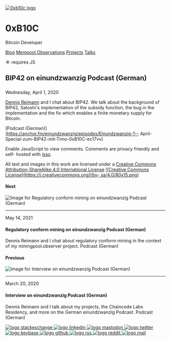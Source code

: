 [ ![0xb10c logo](/0xb10c.png) ](/)

# 0xB10C

Bitcoin Developer

[Blog](/) [Mempool Observations](/mempool-observations) [Projects](/projects)
[Talks](/talks)

☀  requires JS

##  BIP42 on einundzwanzig Podcast (German)

#####

Wednesday, April 1, 2020

[Dennis Reimann](https://twitter.com/dennisreimann) and I chat about BIP42. We
talk about the background of BIP42, Satoshi's implementation of the subsidy
function, the bug in the implementation and the fix which enables a finite
monetary supply for Bitcoin.

[Podcast (German)](https://anchor.fm/einundzwanzig/episodes/Einundzwanzig-1--
April-Special-zum-BIP42-mit-Timo-0xB10C-ec17vv)

Enable JavaScript to view comments. Comments are privacy friendly and self-
hosted with [isso](https://posativ.org/isso/).

All text and images in this work are licensed under a [Creative Commons
Attribution-ShareAlike 4.0 International
License](http://creativecommons.org/licenses/by-sa/4.0/) [![Creative Commons
License](https://i.creativecommons.org/l/by-
sa/4.0/80x15.png)](http://creativecommons.org/licenses/by-sa/4.0/)

#### Next

![Image for Regulatory conform mining on einundzwanzig Podcast
\(German\)](/data/talks/podcast-einundzwanzig/header.jpg)
[](/talks/007-einundzwanzig-mining/)

* * *

May 14, 2021

#### Regulatory conform mining on einundzwanzig Podcast (German)

Dennis Reimann and I chat about regulatory conform mining in the context of my
miningpool.observer project. Podcast (German)

[](/talks/007-einundzwanzig-mining/)

#### Previous

![Image for Interview on einundzwanzig Podcast
\(German\)](/data/talks/podcast-einundzwanzig/header.jpg)
[](/talks/005-einundzwanzig-podcast/)

* * *

March 20, 2020

#### Interview on einundzwanzig Podcast (German)

Dennis Reimann and I talk about my projects, the Chaincode Labs Residency, and
more on the German einundzwanzig Podcast. Podcast (German)

[](/talks/005-einundzwanzig-podcast/)

[ ![logo stackexchange](/img/footer/stackexchange.svg)
](https://bitcoin.stackexchange.com/users/63817/0xb10c) [ ![logo
linkedin](/img/footer/linkedin.svg) ](https://linkedin.com/in/0xb10c) [ ![logo
mastodon](/img/footer/mastodon.svg) ](https://x0f.org/@0xb10c) [ ![logo
twitter](/img/footer/twitter.svg) ](https://twitter.com/0xb10c) [ ![logo
keybase](/img/footer/keybase.svg) ](https://keybase.io/b10c) [ ![logo
github](/img/footer/github.svg) ](https://github.com/0xb10c) [ ![logo
rss](/img/footer/rss.svg) ](https://b10c.me/feed.xml) [ ![logo
reddit](/img/footer/reddit.svg) ](https://reddit.com/u/0xb10c) [ ![logo
mail](/img/footer/gmail.svg) ](mailto:0xb10c+b10c-me@gmail.com)

